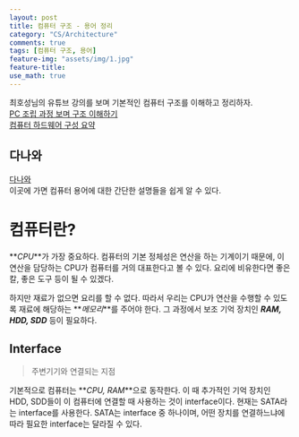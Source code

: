 ```yaml
---
layout: post
title: 컴퓨터 구조 - 용어 정리
category: "CS/Architecture"
comments: true
tags: [컴퓨터 구조, 용어]
feature-img: "assets/img/1.jpg"
feature-title:
use_math: true
---
```


최호성님의 유튜브 강의를 보며 기본적인 컴퓨터 구조를 이해하고 정리하자.  
[PC 조립 과정 보며 구조 이해하기](https://www.youtube.com/watch?v=p0ZXcw_5S8o&list=PLXvgR_grOs1BQCziQ_MpM877BdBxwbMzA&index=3)  
[컴퓨터 하드웨어 구성 요약](https://www.youtube.com/watch?v=BylAwbVlTxA&list=PLXvgR_grOs1BQCziQ_MpM877BdBxwbMzA&index=4)

## 다나와

[다나와](https://www.danawa.com)  
이곳에 가면 컴퓨터 용어에 대한 간단한 설명들을 쉽게 알 수 있다.

# 컴퓨터란?

**_CPU_**가 가장 중요하다. 컴퓨터의 기본 정체성은 연산을 하는 기계이기 때문에, 이 연산을 담당하는 CPU가 컴퓨터를 거의 대표한다고 볼 수 있다. 요리에 비유한다면 좋은 칼, 좋은 도구 등이 될 수 있겠다.

하지만 재료가 없으면 요리를 할 수 없다. 따라서 우리는 CPU가 연산을 수행할 수 있도록 재료에 해당하는 **_메모리_**를 주어야 한다. 그 과정에서 보조 기억 장치인 **_RAM, HDD, SDD_** 등이 필요하다.

## Interface

> 주변기기와 연결되는 지점

기본적으로 컴퓨터는 **_CPU, RAM_**으로 동작한다. 이 때 추가적인 기억 장치인 HDD, SDD들이 이 컴퓨터에 연결할 때 사용하는 것이 interface이다. 현재는 SATA라는 interface를 사용한다. SATA는 interface 중 하나이며, 어떤 장치를 연결하느냐에 따라 필요한 interface는 달라질 수 있다.
